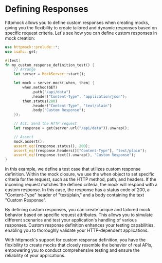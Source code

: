 # Defining Responses

httpmock allows you to define custom responses when creating mocks, giving you the flexibility to create tailored and
dynamic responses based on specific request criteria. Let's see how you can define custom responses in mock creation:

```rust
use httpmock::prelude::*;
use isahc::get;

#[test]
fn my_custom_response_definition_test() {
    // Arrange
    let server = MockServer::start();

    let mock = server.mock(|when, then| {
        when.method(GET)
            .path("/api/data")
            .header("Content-Type", "application/json");
        then.status(200)
            .header("Content-Type", "text/plain")
            .body("Custom Response");
    });

    // Act: Send the HTTP request
    let response = get(server.url("/api/data")).unwrap();

    // Assert
    mock.assert();
    assert_eq!(response.status(), 200);
    assert_eq!(response.headers()["Content-Type"], "text/plain");
    assert_eq!(response.text().unwrap(), "Custom Response");
}
```

In this example, we define a test case that utilizes custom response definition. Within the mock closure, we use the when object to set specific criteria for the request, such as the HTTP method, path, and headers. If the incoming request matches the defined criteria, the mock will respond with a custom response. In this case, the response has a status code of 200, a "Content-Type" header of "text/plain," and a body containing the text "Custom Response".

By defining custom responses, you can create unique and tailored mock behavior based on specific request attributes. This allows you to simulate different scenarios and test your application's handling of various responses. Custom response definition enhances your testing capabilities, enabling you to thoroughly validate your HTTP-dependent applications.

With httpmock's support for custom response definition, you have the flexibility to create mocks that closely resemble the behavior of real APIs, empowering you to conduct comprehensive testing and ensure the reliability of your applications.
